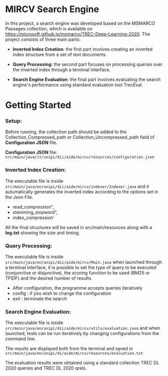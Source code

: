 


# MIRCV Search Engine 

In this project, a search engine was developed based on the MSMARCO Passages collection, which is available on https://microsoft.github.io/msmarco/TREC-Deep-Learning-2020. The project consists of three main parts:

* **Inverted Index Creation**: the first part involves creating an inverted index structure from a set of text documents.


* **Query Processing**: the second part focuses on processing queries over the inverted index through a terminal interface.


* **Search Engine Evaluation**: the final part involves evaluating the search engine's performance using standard evaluation tool TrecEval.

# Getting Started

###   Setup:
Before running, the collection path should be added to the Collection_Compressed_path or Collection_Uncompressed_path field of **Configuration JSON** file.

**Configuration JSON** file: `src/main/java/it/unipi/dii/aide/mircv/resources/configuration.json`



### Inverted Index Creation:

The executable file is inside `src/main/java/en/unipi/dii/aide/mircv/indexer/Indexer.java` and it autumatically generates the inverted index according to the options set in the Json File.
- read_compression",
- stemming_stopword",
- index_compression'


All the final structures will be saved in src/main/resources along with a **log.txt** showing the size and timing.

### Query Processing:
The executable file is inside `src/main/java/en/unipi/dii/aide/mircv/Main.java`
when launched through a terminal interface, it is possible to set the type of query to be executed (conjunctive or disjunctive), the scoring function to be used (BM25 or TFIDF) and the desired number of results.

- After configuration, the programme accepts queries iteratively
- config : if you wish to change the configuration
- exit : terminate the search

### Search Engine Evaluation:
The executable file is inside `src/main/java/en/unipi/dii/aide/mircv/utils/evaluation.java`
and when launched, tests can be run iteratively by changing configurations from the command line. 

The results are displayed both from the terminal and saved in `src/main/java/en/unipi/di/aide/mircv/resources/evaluation.txt`

The evaluation results were obtained using a standard collection TREC DL 2020 queries and TREC DL 2020 qrels.

 
